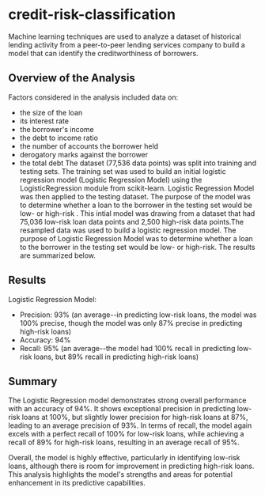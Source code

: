 # credit-risk-classification
Machine learning techniques are used to analyze a dataset of historical lending activity from a peer-to-peer lending services company to build a model that can identify the creditworthiness of borrowers.

## Overview of the Analysis

Factors considered in the analysis included data on:

* the size of the loan
* its interest rate
* the borrower's income
* the debt to income ratio
* the number of accounts the borrower held
* derogatory marks against the borrower
* the total debt
The dataset (77,536 data points) was split into training and testing sets. The training set was used to build an initial logistic regression model (Logistic Regression Model) using the LogisticRegression module from scikit-learn. Logistic Regression Model  was then applied to the testing dataset. The purpose of the model was to determine whether a loan to the borrower in the testing set would be low- or high-risk .
This intial model was drawing from a dataset that had 75,036 low-risk loan data points and 2,500 high-risk data points.The resampled data was used to build a logistic regression model. The purpose of Logistic Regression Model was to determine whether a loan to the borrower in the testing set would be low- or high-risk. The results are summarized below.

## Results

Logistic Regression Model:

 * Precision: 93% (an average--in predicting low-risk loans, the model was 100% precise, though the model was only 87% precise in predicting high-risk loans)
 * Accuracy: 94%
 * Recall: 95% (an average--the model had 100% recall in predicting low-risk loans, but 89% recall in predicting high-risk loans)

## Summary

The Logistic Regression model demonstrates strong overall performance with an accuracy of 94%. It shows exceptional precision in predicting low-risk loans at 100%, but slightly lower precision for high-risk loans at 87%, leading to an average precision of 93%. In terms of recall, the model again excels with a perfect recall of 100% for low-risk loans, while achieving a recall of 89% for high-risk loans, resulting in an average recall of 95%.

Overall, the model is highly effective, particularly in identifying low-risk loans, although there is room for improvement in predicting high-risk loans. This analysis highlights the model's strengths and areas for potential enhancement in its predictive capabilities.
